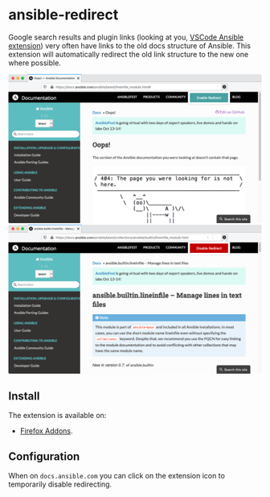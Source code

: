# ansible-redirect

Google search results and plugin links (looking at you, [VSCode Ansible extension](https://marketplace.visualstudio.com/items?itemName=vscoss.vscode-ansible&ssr=false#review-details)) very often have links to the old docs structure of Ansible. This extension will automatically redirect the old link structure to the new one where possible.

![Screenshot from Firefox, extension disabled](screenshots/enable-firefox.png)
![Screenshot from Firefox extension enabled](screenshots/disable-firefox.png)

## Install

The extension is available on:

* [Firefox Addons](https://addons.mozilla.org/addon/ansible-redirect/).

## Configuration

When on `docs.ansible.com` you can click on the extension icon to temporarily disable redirecting.
